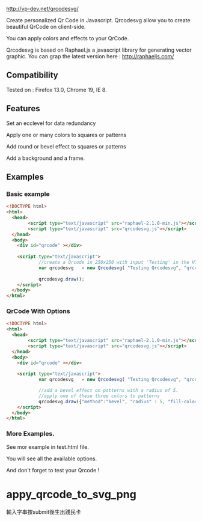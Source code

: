 
http://vp-dev.net/qrcodesvg/

Create personalized Qr Code in Javascript.
Qrcodesvg allow you to create beautiful QrCode on client-side.

You can apply colors and effects to your QrCode. 

Qrcodesvg is based on Raphael.js a javascript library for generating vector graphic.
You can grap the latest version here : http://raphaeljs.com/



## Compatibility

Tested on : Firefox 13.0, Chrome 19, IE 8.


## Features
Set an ecclevel for data redundancy

Apply one or many colors to squares or patterns

Add round or bevel effect to squares or patterns

Add a background and a frame.



## Examples


### Basic example

```html
<!DOCTYPE html>
<html>
  <head>
		<script type="text/javascript" src="raphael-2.1.0-min.js"></script>
		<script type="text/javascript" src="qrcodesvg.js"></script>
  </head>
  <body>
  	<div id="qrcode" ></div>
  	
	<script type="text/javascript">
			//create a Qrcode in 250x250 with input 'Testing' in the HTMLElement 'qrcode'
			var qrcodesvg 	= new Qrcodesvg( "Testing Qrcodesvg", "qrcode", 250);
	
			qrcodesvg.draw();
   	</script>
  </body>
</html>
```


### QrCode With Options
```html
<!DOCTYPE html>
<html>
  <head>
		<script type="text/javascript" src="raphael-2.1.0-min.js"></script>
		<script type="text/javascript" src="qrcodesvg.js"></script>
  </head>
  <body>
  	<div id="qrcode" ></div>
  	
	<script type="text/javascript">
			var qrcodesvg 	= new Qrcodesvg( "Testing Qrcodesvg", "qrcode", 250, {"ecclevel" : 1});

			//add a bevel effect on patterns with a radius of 5.
			//apply one of these three colors to patterns
			qrcodesvg.draw({"method":"bevel", "radius" : 5, "fill-colors":["#1C46ED","#021872","#0125C4"]}, {"stroke-width":1});
   	</script>
  </body>
</html>
```

### More Examples.

See mor example in test.html file.

You will see all the available options.



And don't forget to test your Qrcode !







# appy_qrcode_to_svg_png

輸入字串按submit後生出踐民卡

